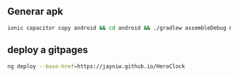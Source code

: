 ## Generar apk

```bash
ionic capacitor copy android && cd android && ./gradlew assembleDebug && cd ..
```

## deploy a gitpages

```bash
ng deploy --base-href=https://jayniw.github.io/HeroClock
```
